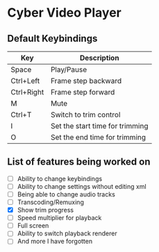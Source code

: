 # Cyber Video Player

## Default Keybindings

| Key | Description |
| --- | ----------- |
| Space | Play/Pause |
| Ctrl+Left | Frame step backward |
| Ctrl+Right | Frame step forward |
| M | Mute |
| Ctrl+T | Switch to trim control |
| I | Set the start time for trimming |
| O | Set the end time for trimming |

## List of features being worked on

- [ ] Ability to change keybindings
- [ ] Ability to change settings without editing xml
- [ ] Being able to change audio tracks
- [ ] Transcoding/Remuxing
- [x] Show trim progress
- [ ] Speed multiplier for playback
- [ ] Full screen
- [ ] Ability to switch playback renderer
- [ ] And more I have forgotten

